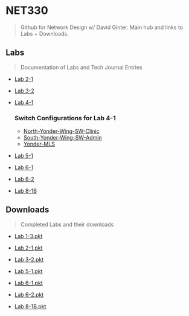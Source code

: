 # NET330
> Github for Network Design w/ David Ginter. Main hub and links to Labs + Downloads.
## Labs
> Documentation of Labs and Tech Journal Entries

* [Lab 2-1](https://github.com/seabar24/NET330/wiki/Lab-2‐1)

* [Lab 3-2](https://github.com/seabar24/NET330/wiki/Lab-3‐2)

* [Lab 4-1](https://github.com/seabar24/NET330/wiki/Lab-4‐1)
  ### Switch Configurations for Lab 4-1
  * [North-Yonder-Wing-SW-Clinic](https://github.com/seabar24/NET330/blob/Home/North-Yonder-Wing-SW-Clinic.txt)
  * [South-Yonder-Wing-SW-Admin](https://github.com/seabar24/NET330/blob/Home/South-Yonder-Wing-SW-Admin.txt)
  * [Yonder-MLS](https://github.com/seabar24/NET330/blob/Home/Yonder-MLS.txt)

* [Lab 5-1](https://github.com/seabar24/NET330/wiki/Lab-5‐1)

* [Lab 6-1](https://github.com/seabar24/NET330/wiki/Lab-6‐1)

* [Lab 6-2](https://github.com/seabar24/NET330/wiki/Lab-6‐2)

* [Lab 8-1B](https://github.com/seabar24/NET330/wiki/Lab-8‐1B)
## Downloads
> Completed Labs and their downloads
* [Lab 1-3.pkt](https://champlain.instructure.com/courses/2088102/assignments/31053540/submissions/4076874?download=281735857)

* [Lab 2-1.pkt](https://champlain.instructure.com/courses/2088102/assignments/31053546/submissions/4076874?download=281835115)

* [Lab 3-2.pkt](https://champlain.instructure.com/courses/2088102/assignments/31053552/submissions/4076874?download=282587051)

* [Lab 5-1.pkt](https://champlain.instructure.com/courses/2088102/assignments/31053556/submissions/4076874?download=284748605)

* [Lab 6-1.pkt](https://drive.google.com/file/d/1RovdpxjgWyphNu5LPX-U9XxPx5UdPUvP/view?usp=sharing)

* [Lab 6-2.pkt](https://drive.google.com/file/d/1OrzOmuaPnnW1fJXbXb5ye8tnAhsUmjXO/view?usp=sharing)

* [Lab 8-1B.pkt](https://drive.google.com/file/d/1-T180UgdzClT5D4k8GmaqRYbNJ2R5_LF/view?usp=sharing)
